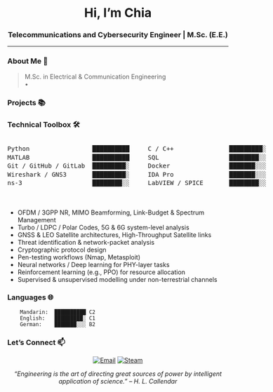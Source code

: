 <!-- ---------- HERO ---------- -->

<h1 align="center"> Hi, I’m Chia</h1>
<h3 align="center"> Telecommunications and Cybersecurity Engineer | M.Sc. (E.E.)</h3>

<p align="center">

</p>

---

### About Me 💫
> M.Sc. in Electrical & Communication Engineering  <br>
> • 



### Projects 📚




### Technical Toolbox 🛠️ 

<div align="center">
  <pre style="display:inline-block; text-align:left; line-height:1.4em;">
Python                 ██████████     C / C++               █████████░ 
MATLAB                 ██████████     SQL                   ████████░░ 
Git / GitHub / GitLab  █████████░     Docker                ███████░░░ 
Wireshark / GNS3       █████████░     IDA Pro               ███████░░░ 
ns-3                   ████████░░     LabVIEW / SPICE       ████████░░ 
  </pre>
</div>


 
- OFDM / 3GPP NR, MIMO Beamforming, Link-Budget & Spectrum Management  
- Turbo / LDPC / Polar Codes, 5G & 6G system-level analysis  
- GNSS & LEO Satellite architectures, High-Throughput Satellite links  
- Threat identification & network-packet analysis  
- Cryptographic protocol design  
- Pen-testing workflows (Nmap, Metasploit) 
- Neural networks / Deep learning for PHY-layer tasks  
- Reinforcement learning (e.g., PPO) for resource allocation  
- Supervised & unsupervised modelling under non-terrestrial channels  


### Languages 🌐

```text
    Mandarin:  ██████████ C2 
    English:   █████████░ C1 
    German:    ███████░░░ B2
```


### Let’s Connect 📫
<p align="center">
  <a href="mailto:<chialeecc@gmail.com>" target="_blank"><img src="https://img.shields.io/badge/Email-D14836?logo=gmail&logoColor=white&style=for-the-badge" alt="Email"></a>
  <a href="https://steamcommunity.com/id/76561199487047339" target="_blank">
    <img src="https://img.shields.io/badge/Steam-000000?logo=steam&logoColor=white&style=for-the-badge"
         alt="Steam"> </a>
</p>

<!-- Footer quote -->
<p align="center"><em>“Engineering is the art of directing great sources of power by intelligent application of science.” – H. L. Callendar</em></p>
